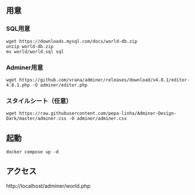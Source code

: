 ## 用意

### SQL用意

```
wget https://downloads.mysql.com/docs/world-db.zip
unzip world-db.zip
mv world/world.sql sql
```

### Adminer用意

```
wget https://github.com/vrana/adminer/releases/download/v4.8.1/editor-4.8.1.php -O adminer/editor.php
```

### スタイルシート（任意）

```
wget https://raw.githubusercontent.com/pepa-linha/Adminer-Design-Dark/master/adminer.css -O adminer/adminer.css
```

## 起動

```
docker compose up -d
```

## アクセス

http://localhost/adminer/world.php

